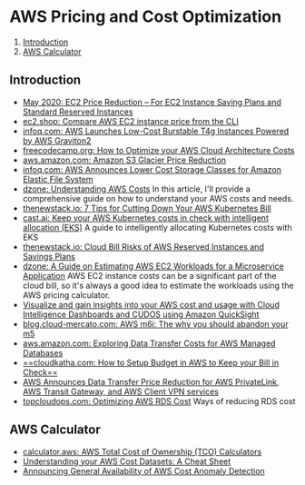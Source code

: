 # AWS Pricing and Cost Optimization

1. [Introduction](#introduction)
2. [AWS Calculator](#aws-calculator)

## Introduction

- [May 2020: EC2 Price Reduction – For EC2 Instance Saving Plans and Standard Reserved Instances](https://aws.amazon.com/es/blogs/aws/ec2-price-reduction-for-ec2-instance-saving-plans-and-standard-reserved-instances/)
- [ec2.shop: Compare AWS EC2 instance price from the CLI](https://ec2.shop/)
- [infoq.com: AWS Launches Low-Cost Burstable T4g Instances Powered by AWS Graviton2](https://www.infoq.com/news/2020/09/aws-ec2-t4g-instances/)
- [freecodecamp.org: How to Optimize your AWS Cloud Architecture Costs](https://www.freecodecamp.org/news/cost-optimization-in-aws/)
- [aws.amazon.com: Amazon S3 Glacier Price Reduction](https://aws.amazon.com/es/blogs/aws/amazon-s3-glacier-price-reduction/)
- [infoq.com: AWS Announces Lower Cost Storage Classes for Amazon Elastic File System](https://www.infoq.com/news/2021/03/aws-efs-one-zone-storage-classes/)
- [dzone: Understanding AWS Costs](https://dzone.com/articles/understanding-aws-costs) In this article, I'll provide a comprehensive guide on how to understand your AWS costs and needs.
- [thenewstack.io: 7 Tips for Cutting Down Your AWS Kubernetes Bill](https://thenewstack.io/7-tips-for-cutting-down-your-aws-kubernetes-bill/)
- [cast.ai: Keep your AWS Kubernetes costs in check with intelligent allocation (EKS)](https://cast.ai/blog/keep-your-aws-kubernetes-costs-in-check-with-intelligent-allocation) A guide to intelligently allocating Kubernetes costs with EKS
- [thenewstack.io: Cloud Bill Risks of AWS Reserved Instances and Savings Plans](https://thenewstack.io/cloud-bill-risks-of-aws-reserved-instances-and-savings-plans/)
- [dzone: A Guide on Estimating AWS EC2 Workloads for a Microservice Application](https://dzone.com/articles/a-guide-on-estimating-aws-ec2-workloads-for-a-micr) AWS EC2 instance costs can be a significant part of the cloud bill, so it's always a good idea to estimate the workloads using the AWS pricing calculator.
- [Visualize and gain insights into your AWS cost and usage with Cloud Intelligence Dashboards and CUDOS using Amazon QuickSight](https://aws.amazon.com/blogs/mt/visualize-and-gain-insights-into-your-aws-cost-and-usage-with-cloud-intelligence-dashboards-using-amazon-quicksight)
- [blog.cloud-mercato.com: AWS m6i: The why you should abandon your m5](https://blog.cloud-mercato.com/aws-m6i-the-why-you-should-abandon-your-m5/)
- [aws.amazon.com: Exploring Data Transfer Costs for AWS Managed Databases](https://aws.amazon.com/blogs/architecture/exploring-data-transfer-costs-for-aws-managed-databases)
- [==cloudkatha.com: How to Setup Budget in AWS to Keep your Bill in Check==](https://cloudkatha.com/how-to-setup-budget-in-aws-to-keep-your-bill-in-check/)
- [AWS Announces Data Transfer Price Reduction for AWS PrivateLink, AWS Transit Gateway, and AWS Client VPN services](https://aws.amazon.com/about-aws/whats-new/2022/04/aws-data-transfer-price-reduction-privatelink-transit-gateway-client-vpn-services/?nc1=h_ls)
- [topcloudops.com: Optimizing AWS RDS Cost](https://topcloudops.com/blog-detail?id=030b1031-8bc8-4bc5-8f7a-417950005b97) Ways of reducing RDS cost

## AWS Calculator

- [calculator.aws: AWS Total Cost of Ownership (TCO) Calculators](https://calculator.aws/)
- [Understanding your AWS Cost Datasets: A Cheat Sheet](https://aws.amazon.com/blogs/aws-cost-management/understanding-your-aws-cost-datasets-a-cheat-sheet/)
- [Announcing General Availability of AWS Cost Anomaly Detection](https://aws.amazon.com/blogs/aws-cost-management/announcing-general-availability-of-aws-cost-anomaly-detection/)
